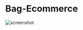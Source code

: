 # Bag-Ecommerce
![screenshot](https://user-images.githubusercontent.com/74288393/201602350-6feaadc2-d54b-4072-8f6e-20bb66236685.png)
